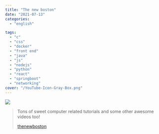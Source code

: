 ```yaml
---
title: "The new boston"
date: "2021-07-13"
categories:
  - "english"

tags:
  - "c"
  - "css"
  - "docker"
  - "front end"
  - "java"
  - "js"
  - "nodejs"
  - "python"
  - "react"
  - "springboot"
  - "networking"
cover: "/YouTube-Icon-Gray-Box.png"
---
```


![](https://yt3.ggpht.com/ytc/AKedOLTXM_7Bq_VZhCw-7JOSJJDiCC14D39B3ajrldMVSA=s176-c-k-c0x00ffffff-no-rj)

> Tons of sweet computer related tutorials and some other awesome videos too!
>
> [thenewboston](https://www.youtube.com/user/thenewboston)
